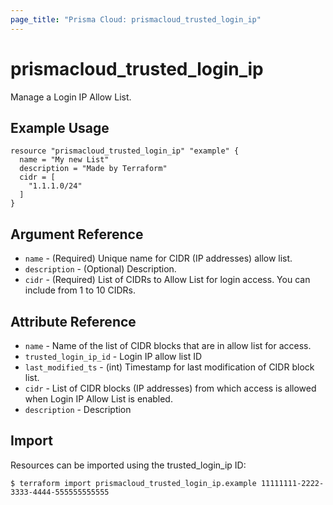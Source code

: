```yaml
---
page_title: "Prisma Cloud: prismacloud_trusted_login_ip"
---
```


# prismacloud_trusted_login_ip

Manage a Login IP Allow List.

## Example Usage

```hcl
resource "prismacloud_trusted_login_ip" "example" {
  name = "My new List"
  description = "Made by Terraform"
  cidr = [
    "1.1.1.0/24"
  ]
}
```

## Argument Reference

* `name` - (Required) Unique name for CIDR (IP addresses) allow list.
* `description` - (Optional) Description.
* `cidr` - (Required) List of CIDRs to Allow List for login access. You can include from 1 to 10 CIDRs.

## Attribute Reference

* `name` - Name of the list of CIDR blocks that are in allow list for access.
* `trusted_login_ip_id` - Login IP allow list ID
* `last_modified_ts` - (int) Timestamp for last modification of CIDR block list.
* `cidr` - List of CIDR blocks (IP addresses) from which access is allowed when Login IP Allow List is enabled.
* `description` - Description

## Import

Resources can be imported using the trusted_login_ip ID:

```
$ terraform import prismacloud_trusted_login_ip.example 11111111-2222-3333-4444-555555555555
```
